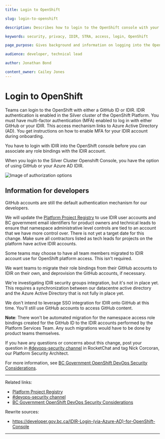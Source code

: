 ```yaml
---
title: Login to OpenShift

slug: login-to-openshift

description: Describes how to login to the OpenShift console with your IDIR

keywords: security, privacy, IDIR, STRA, access, login, OpenShift

page_purpose: Gives background and information on logging into the OpenShift console with your IDIR and the background on how it was set up.

audience: developer, technical lead

author: Jonathan Bond

content_owner: Cailey Jones
---
```


# Login to OpenShift

Teams can login to the OpenShift with either a GitHub ID or IDIR. IDIR authentication is enabled in the Silver cluster of the OpenShift Platform. You must have multi-factor authentication (MFA) enabled to log in with either GitHub or your IDIR. This access mechanism links to Azure Active Directory (AD). You get instructions on how to enable MFA for your IDIR account during onboarding.

You have to login with IDIR into the OpenShift console before you can associate any role bindings with the IDIR account.

When you login to the Silver Cluster Openshift Console, you have the option of using GitHub or your Azure AD IDIR.

![Image of authorization options](https://user-images.githubusercontent.com/53879638/146621070-6d473a3d-289c-400e-86a7-947732441fac.png)

## Information for developers
GitHub accounts are still the default authentication mechanism for our developers.

We will update the [Platform Project Registry](https://registry.developer.gov.bc.ca/) to use IDIR user accounts and BC government email identifiers for product owners and technical leads to ensure that namespace administrative level controls are tied to an account that we have more control over. There is not yet a target date for this change. Make sure all contractors listed as tech leads for projects on the platform have active IDIR accounts.

Some teams may choose to have all team members migrated to IDIR account use for OpenShift platform access.  This isn't required.

We want teams to migrate their role bindings from their GitHub accounts to IDIR on their own, and deprovision the GitHub accounts, if necessary.

We're investigating IDIR security groups integration, but it's not in place yet. This requires a synchronization between our datacentre active directory and the Azure Active Directory that is not fully in place yet.

We don't intend to leverage SSO integration for IDIR onto GitHub at this time. You'll still use GitHub accounts to access GitHub content.

**Note**: There won't be automated migration for the namespace access role bindings created for the GitHub ID to the IDIR accounts performed by the Platform Services Team. Any such migrations would have to be done by product teams themselves.

If you have any questions or concerns about this change, post your question in [#devops-security channel](https://chat.developer.gov.bc.ca/channel/devops-security) in RocketChat and tag Nick Corcoran, our Platform Security Architect.

For more information, see [BC Government OpenShift DevOps Security Considerations](https://developer.gov.bc.ca/BC-Government-OpenShift-DevOps-Security-Considerations).

---
Related links:
* [Platform Project Registry](https://registry.developer.gov.bc.ca/)
* [#devops-security channel](https://chat.developer.gov.bc.ca/channel/devops-security)
* [BC Government OpenShift DevOps Security Considerations](https://developer.gov.bc.ca/BC-Government-OpenShift-DevOps-Security-Considerations)

Rewrite sources:
* https://developer.gov.bc.ca/IDIR-Login-(via-Azure-AD)-for-OpenShift-Console
---
